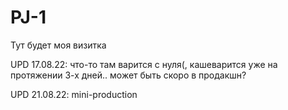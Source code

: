 # PJ-1
Тут будет моя визитка

UPD 17.08.22: что-то там варится с нуля(, кашеварится уже на протяжении 3-х дней.. может быть скоро в продакшн?

UPD 21.08.22: mini-production
